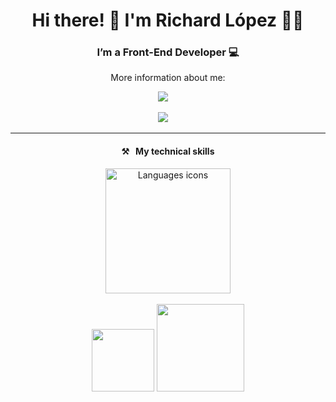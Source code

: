 <h1 align='center'> Hi there! 👋 I'm Richard López 👨‍💻</h1>

<h3 align='center'>
  I’m a Front-End Developer 💻
</h3>

<p align='center'>
  More information about me:
</p>

<p align='center'>
  <a href="https://www.linkedin.com/in/richard-josbranil"><img src="https://img.shields.io/badge/linkedin-%230077B5.svg?&style=for-the-badge&logo=linkedin&logoColor=white" /></a>&nbsp;&nbsp;&nbsp;&nbsp;
</p>

<p align='center'>
  <a href="https://platzi.com/p/Josbranil"><img src="https://img.shields.io/static/v1?style=for-the-badge&message=Platzi&color=222222&logo=Platzi&logoColor=98CA3F&label=" /></a>&nbsp;&nbsp;&nbsp;&nbsp;
</p>
    
<hr>

<h4 align='center'>⚒&nbsp;&nbsp;&nbsp;My technical skills</h4>

<p align='center'>
  <img width="200px" src="https://th.bing.com/th/id/R.1972ffd3d81163f656ce55957a47fe99?rik=%2fhTlsPJOSY7tig&riu=http%3a%2f%2fzinzinzibidi.com%2fAreas%2fweb_tasarim%2fContent%2fimg%2fcss3-html5-javascript-logo.png&ehk=ZI%2bD9guIVUAGrRjIBb5KDjwml%2fGh9cZUkk2WIt%2bj1xo%3d&risl=&pid=ImgRaw&r=0" alt="Languages icons" />
  <br>
  <br>
  <img width="100px" src="https://camo.githubusercontent.com/42acc7ee3a18313a065e672e0835729edf3361dedb045d6c3cf8821fe30a1c2d/68747470733a2f2f696d672e736869656c64732e696f2f7374617469632f76313f7374796c653d666f722d7468652d6261646765266d6573736167653d47697426636f6c6f723d463035303332266c6f676f3d476974266c6f676f436f6c6f723d464646464646266c6162656c3d" />
  <img width="140px" src="https://camo.githubusercontent.com/cca71357fe98ec5f8cd6ebab9044ad2901f4b64ebda379ac81608ed9f1caa1a0/68747470733a2f2f696d672e736869656c64732e696f2f7374617469632f76313f7374796c653d666f722d7468652d6261646765266d6573736167653d47697448756226636f6c6f723d313831373137266c6f676f3d476974487562266c6f676f436f6c6f723d464646464646266c6162656c3d" />
</p>
